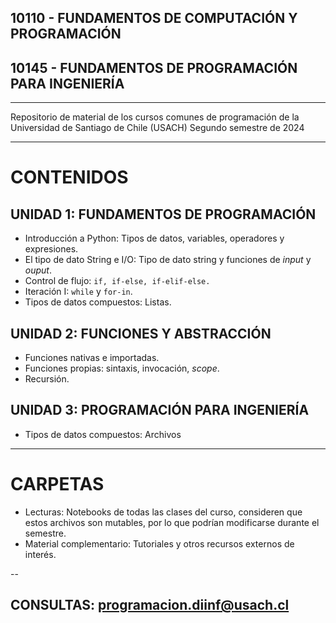 ## 10110 - FUNDAMENTOS DE COMPUTACIÓN Y PROGRAMACIÓN
## 10145 - FUNDAMENTOS DE PROGRAMACIÓN PARA INGENIERÍA

---

Repositorio de material de los cursos comunes de programación de la Universidad de Santiago de Chile (USACH)
Segundo semestre de 2024

---

# CONTENIDOS

## UNIDAD 1: FUNDAMENTOS DE PROGRAMACIÓN
* Introducción a Python: Tipos de datos, variables, operadores y expresiones. 
* El tipo de dato String e I/O: Tipo de dato string y funciones de  *input* y *ouput*.
* Control de flujo: `if, if-else, if-elif-else.`
* Iteración I: `while` y  `for-in`.
* Tipos de datos compuestos: Listas.


## UNIDAD 2: FUNCIONES Y ABSTRACCIÓN
* Funciones nativas e importadas.
* Funciones propias: sintaxis, invocación, *scope*.
* Recursión.


## UNIDAD 3: PROGRAMACIÓN PARA INGENIERÍA
* Tipos de datos compuestos: Archivos


---

# CARPETAS
* Lecturas: Notebooks de todas las clases del curso, consideren que estos archivos son mutables, por lo que podrían modificarse durante el semestre.
* Material complementario: Tutoriales y otros recursos externos de interés. 

--

## CONSULTAS: programacion.diinf@usach.cl

